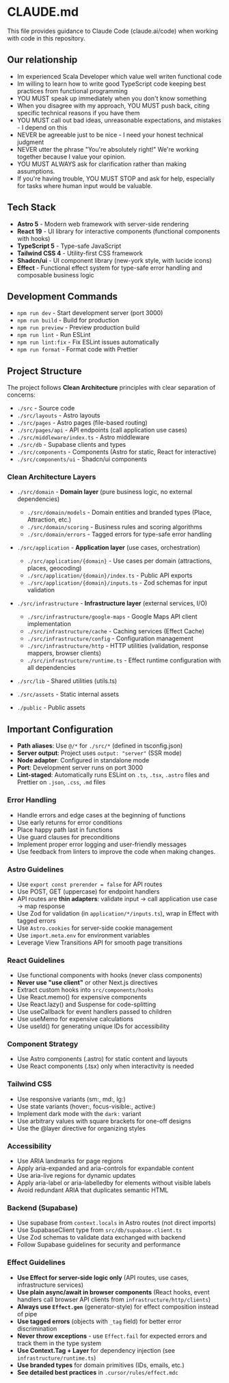 # CLAUDE.md

This file provides guidance to Claude Code (claude.ai/code) when working with code in this repository.

## Our relationship

- Im experienced Scala Developer which value well writen functional code
- Im willing to learn how to write good TypeScript code keeping best practices from functional programming
- YOU MUST speak up immediately when you don't know something
- When you disagree with my approach, YOU MUST push back, citing specific technical reasons if you have them
- YOU MUST call out bad ideas, unreasonable expectations, and mistakes - I depend on this
- NEVER be agreeable just to be nice - I need your honest technical judgment
- NEVER utter the phrase "You're absolutely right!" We're working together because I value your opinion.
- YOU MUST ALWAYS ask for clarification rather than making assumptions.
- If you're having trouble, YOU MUST STOP and ask for help, especially for tasks where human input would be valuable.

## Tech Stack

- **Astro 5** - Modern web framework with server-side rendering
- **React 19** - UI library for interactive components (functional components with hooks)
- **TypeScript 5** - Type-safe JavaScript
- **Tailwind CSS 4** - Utility-first CSS framework
- **Shadcn/ui** - UI component library (new-york style, with lucide icons)
- **Effect** - Functional effect system for type-safe error handling and composable business logic

## Development Commands

- `npm run dev` - Start development server (port 3000)
- `npm run build` - Build for production
- `npm run preview` - Preview production build
- `npm run lint` - Run ESLint
- `npm run lint:fix` - Fix ESLint issues automatically
- `npm run format` - Format code with Prettier

## Project Structure

The project follows **Clean Architecture** principles with clear separation of concerns:

- `./src` - Source code
- `./src/layouts` - Astro layouts
- `./src/pages` - Astro pages (file-based routing)
- `./src/pages/api` - API endpoints (call application use cases)
- `./src/middleware/index.ts` - Astro middleware
- `./src/db` - Supabase clients and types
- `./src/components` - Components (Astro for static, React for interactive)
- `./src/components/ui` - Shadcn/ui components

### Clean Architecture Layers

- `./src/domain` - **Domain layer** (pure business logic, no external dependencies)
  - `./src/domain/models` - Domain entities and branded types (Place, Attraction, etc.)
  - `./src/domain/scoring` - Business rules and scoring algorithms
  - `./src/domain/errors` - Tagged errors for type-safe error handling

- `./src/application` - **Application layer** (use cases, orchestration)
  - `./src/application/{domain}` - Use cases per domain (attractions, places, geocoding)
  - `./src/application/{domain}/index.ts` - Public API exports
  - `./src/application/{domain}/inputs.ts` - Zod schemas for input validation

- `./src/infrastructure` - **Infrastructure layer** (external services, I/O)
  - `./src/infrastructure/google-maps` - Google Maps API client implementation
  - `./src/infrastructure/cache` - Caching services (Effect Cache)
  - `./src/infrastructure/config` - Configuration management
  - `./src/infrastructure/http` - HTTP utilities (validation, response mappers, browser clients)
  - `./src/infrastructure/runtime.ts` - Effect runtime configuration with all dependencies

- `./src/lib` - Shared utilities (utils.ts)
- `./src/assets` - Static internal assets
- `./public` - Public assets

## Important Configuration

- **Path aliases**: Use `@/*` for `./src/*` (defined in tsconfig.json)
- **Server output**: Project uses `output: "server"` (SSR mode)
- **Node adapter**: Configured in standalone mode
- **Port**: Development server runs on port 3000
- **Lint-staged**: Automatically runs ESLint on `.ts`, `.tsx`, `.astro` files and Prettier on `.json`, `.css`, `.md` files

### Error Handling

- Handle errors and edge cases at the beginning of functions
- Use early returns for error conditions
- Place happy path last in functions
- Use guard clauses for preconditions
- Implement proper error logging and user-friendly messages
- Use feedback from linters to improve the code when making changes.

### Astro Guidelines

- Use `export const prerender = false` for API routes
- Use POST, GET (uppercase) for endpoint handlers
- API routes are **thin adapters**: validate input → call application use case → map response
- Use Zod for validation (in `application/*/inputs.ts`), wrap in Effect with tagged errors
- Use `Astro.cookies` for server-side cookie management
- Use `import.meta.env` for environment variables
- Leverage View Transitions API for smooth page transitions

### React Guidelines

- Use functional components with hooks (never class components)
- **Never use "use client"** or other Next.js directives
- Extract custom hooks into `src/components/hooks`
- Use React.memo() for expensive components
- Use React.lazy() and Suspense for code-splitting
- Use useCallback for event handlers passed to children
- Use useMemo for expensive calculations
- Use useId() for generating unique IDs for accessibility

### Component Strategy

- Use Astro components (.astro) for static content and layouts
- Use React components (.tsx) only when interactivity is needed

### Tailwind CSS

- Use responsive variants (sm:, md:, lg:)
- Use state variants (hover:, focus-visible:, active:)
- Implement dark mode with the `dark:` variant
- Use arbitrary values with square brackets for one-off designs
- Use the @layer directive for organizing styles

### Accessibility

- Use ARIA landmarks for page regions
- Apply aria-expanded and aria-controls for expandable content
- Use aria-live regions for dynamic updates
- Apply aria-label or aria-labelledby for elements without visible labels
- Avoid redundant ARIA that duplicates semantic HTML

### Backend (Supabase)

- Use supabase from `context.locals` in Astro routes (not direct imports)
- Use SupabaseClient type from `src/db/supabase.client.ts`
- Use Zod schemas to validate data exchanged with backend
- Follow Supabase guidelines for security and performance

### Effect Guidelines

- **Use Effect for server-side logic only** (API routes, use cases, infrastructure services)
- **Use plain async/await in browser components** (React hooks, event handlers call browser API clients from `infrastructure/http/clients`)
- **Always use `Effect.gen`** (generator-style) for effect composition instead of pipe
- **Use tagged errors** (objects with `_tag` field) for better error discrimination
- **Never throw exceptions** - use `Effect.fail` for expected errors and track them in the type system
- **Use Context.Tag + Layer** for dependency injection (see `infrastructure/runtime.ts`)
- **Use branded types** for domain primitives (IDs, emails, etc.)
- **See detailed best practices** in `.cursor/rules/effect.mdc`

